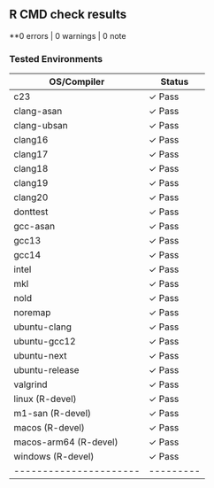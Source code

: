 ## R CMD check results

**0 errors | 0 warnings | 0 note


### Tested Environments

| OS/Compiler          | Status  |
|----------------------|---------|
| c23                  | ✓ Pass  |
| clang-asan           | ✓ Pass  |
| clang-ubsan          | ✓ Pass  |
| clang16              | ✓ Pass  |
| clang17              | ✓ Pass  |
| clang18              | ✓ Pass  |
| clang19              | ✓ Pass  |
| clang20              | ✓ Pass  |
| donttest             | ✓ Pass  |
| gcc-asan             | ✓ Pass  |
| gcc13                | ✓ Pass  |
| gcc14                | ✓ Pass  |
| intel                | ✓ Pass  |
| mkl                  | ✓ Pass  |
| nold                 | ✓ Pass  |
| noremap              | ✓ Pass  |
| ubuntu-clang         | ✓ Pass  |
| ubuntu-gcc12         | ✓ Pass  |
| ubuntu-next          | ✓ Pass  |
| ubuntu-release       | ✓ Pass  |
| valgrind             | ✓ Pass  |
| linux (R-devel)      | ✓ Pass  |
| m1-san (R-devel)     | ✓ Pass  |
| macos (R-devel)      | ✓ Pass  |
| macos-arm64 (R-devel)| ✓ Pass  |
| windows (R-devel)    | ✓ Pass  |
|----------------------|---------|


